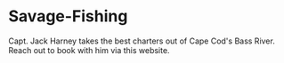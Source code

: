 # Savage-Fishing
Capt. Jack Harney takes the best charters out of Cape Cod's Bass River. Reach out to book with him via this website.
